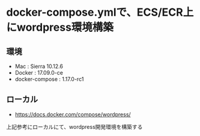 # docker-compose.ymlで、ECS/ECR上にwordpress環境構築

## 環境

- Mac : Sierra 10.12.6
- Docker : 17.09.0-ce
- docker-compose : 1.17.0-rc1

## ローカル

- https://docs.docker.com/compose/wordpress/

上記参考にローカルにて、wordpress開発環境を構築する
